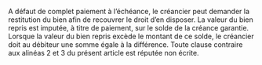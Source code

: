 A défaut de complet paiement à l’échéance, le créancier peut demander la restitution
du bien afin de recouvrer le droit d’en disposer.
La valeur du bien repris est imputée, à titre de paiement, sur le solde de la créance garantie.
Lorsque la valeur du bien repris excède le montant de ce solde, le créancier doit au débiteur
une somme égale à la différence.
Toute clause contraire aux alinéas 2 et 3 du présent article est réputée non écrite.